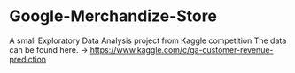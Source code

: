 # Google-Merchandize-Store
A small Exploratory Data Analysis project from Kaggle competition 
The data can be found here. -> https://www.kaggle.com/c/ga-customer-revenue-prediction
